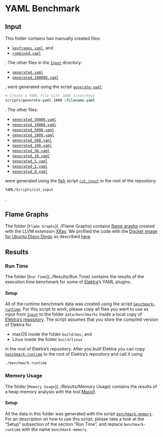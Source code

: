 # YAML Benchmark

## Input

This folder contains two manually created files:

- [`keyframes.yaml`](../Input/keyframes.yaml), and
- [`combined.yaml`](../Input/combined.yaml)

. The other files in the [`Input`](../Input) directory:

- [`generated.yaml`](../Input/generated.yaml)
- [`generated_100000.yaml`](../Input/generated_100000.yaml)

, were generated using the script [`generate-yaml`](https://master.libelektra.org/scripts/generate-yaml):

```sh
# Create a YAML file with 1000 lines/keys
scripts/generate-yaml 1000 >filename.yaml
```

. The other files:

- [`generated_50000.yaml`](../Input/generated_50000.yaml)
- [`generated_10000.yaml`](../Input/generated_10000.yaml)
- [`generated_5000.yaml`](../Input/generated_5000.yaml)
- [`generated_1000.yaml`](../Input/generated_1000.yaml)
- [`generated_500.yaml`](../Input/generated_500.yaml)
- [`generated_100.yaml`](../Input/generated_100.yaml)
- [`generated_50.yaml`](../Input/generated_50.yaml)
- [`generated_10.yaml`](../Input/generated_10.yaml)
- [`generated_5.yaml`](../Input/generated_5.yaml)
- [`generated_1.yaml`](../Input/generated_1.yaml)
- [`generated_0.yaml`](../Input/generated_0.yaml)

were generated using the [fish](https://www.fishshell.com) script [`cut_input`](../Scripts/cut_input) in the root of the repository:

```sh
YAML/Scripts/cut_input
```

.

## Flame Graphs

The folder [`Flame Graphs`](../Flame Graphs) contains [flame graphs](http://www.brendangregg.com/flamegraphs.html) created with the LLVM extension [XRay](https://llvm.org/docs/XRay.html). We profiled the code with the [Docker image for Ubuntu Disco Dingo](https://github.com/ElektraInitiative/libelektra/blob/master/scripts/docker/ubuntu/disco/Dockerfile) as described [here](https://github.com/ElektraInitiative/libelektra/blob/master/doc/tutorials/profiling.md#xray).

## Results

### Run Time

The folder [`Run Time`](../Results/Run Time) contains the results of the execution time benchmark for some of [Elektra](https://www.libelektra.org)’s YAML plugins.

#### Setup

All of the runtime benchmark data was created using the script [`benchmark-runtime`](../Scripts/benchmark-runtime). For this script to work, please copy all files you want to use as input from [`Input`](../Input) to the folder `data/benchmarks` inside a local copy of [Elektra’s repository](https://master.libelektra.org). The script assumes that you store the compiled version of Elektra for

- macOS inside the folder `build/mac`, and
- Linux inside the folder `build/linux`

in the root of Elektra’s repository. After you built Elektra you can copy [`benchmark-runtime`](../Scripts/benchmark-runtime) to the root of Elektra’s repository and call it using

```sh
./benchmark-runtime
```

### Memory Usage

The folder [`Memory Usage`](../Results/Memory Usage) contains the results of a heap memory analysis with the tool [Massif](http://valgrind.org/docs/manual/ms-manual.html).

#### Setup

All the data in this folder was generated with the script [`benchmark-memory`](../Scripts/benchmark-memory). For an description on how to use this script, please take a look at the “Setup” subsection of the section “Run Time”, and replace `benchmark-runtime` with the name `benchmark-memory`.
